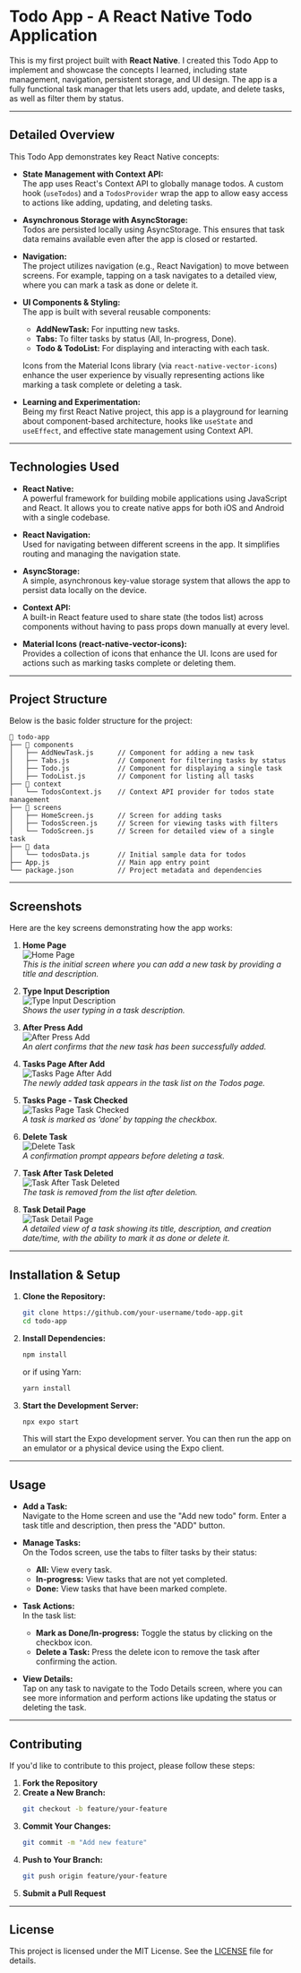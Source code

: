 # Todo App - A React Native Todo Application

This is my first project built with **React Native**. I created this Todo App to implement and showcase the concepts I learned, including state management, navigation, persistent storage, and UI design. The app is a fully functional task manager that lets users add, update, and delete tasks, as well as filter them by status.

---

## Detailed Overview

This Todo App demonstrates key React Native concepts:

- **State Management with Context API:**  
  The app uses React's Context API to globally manage todos. A custom hook (`useTodos`) and a `TodosProvider` wrap the app to allow easy access to actions like adding, updating, and deleting tasks.

- **Asynchronous Storage with AsyncStorage:**  
  Todos are persisted locally using AsyncStorage. This ensures that task data remains available even after the app is closed or restarted.

- **Navigation:**  
  The project utilizes navigation (e.g., React Navigation) to move between screens. For example, tapping on a task navigates to a detailed view, where you can mark a task as done or delete it.

- **UI Components & Styling:**  
  The app is built with several reusable components:
  - **AddNewTask:** For inputting new tasks.
  - **Tabs:** To filter tasks by status (All, In-progress, Done).
  - **Todo & TodoList:** For displaying and interacting with each task.
  
  Icons from the Material Icons library (via `react-native-vector-icons`) enhance the user experience by visually representing actions like marking a task complete or deleting a task.

- **Learning and Experimentation:**  
  Being my first React Native project, this app is a playground for learning about component-based architecture, hooks like `useState` and `useEffect`, and effective state management using Context API.

---

## Technologies Used

- **React Native:**  
  A powerful framework for building mobile applications using JavaScript and React. It allows you to create native apps for both iOS and Android with a single codebase.

- **React Navigation:**  
  Used for navigating between different screens in the app. It simplifies routing and managing the navigation state.

- **AsyncStorage:**  
  A simple, asynchronous key-value storage system that allows the app to persist data locally on the device.

- **Context API:**  
  A built-in React feature used to share state (the todos list) across components without having to pass props down manually at every level.

- **Material Icons (react-native-vector-icons):**  
  Provides a collection of icons that enhance the UI. Icons are used for actions such as marking tasks complete or deleting them.

---

## Project Structure

Below is the basic folder structure for the project:

```
📂 todo-app
├── 📂 components
│   ├── AddNewTask.js      // Component for adding a new task
│   ├── Tabs.js            // Component for filtering tasks by status
│   ├── Todo.js            // Component for displaying a single task
│   ├── TodoList.js        // Component for listing all tasks
├── 📂 context
│   └── TodosContext.js    // Context API provider for todos state management
├── 📂 screens
│   ├── HomeScreen.js      // Screen for adding tasks
│   ├── TodosScreen.js     // Screen for viewing tasks with filters
│   └── TodoScreen.js      // Screen for detailed view of a single task
├── 📂 data
│   └── todosData.js       // Initial sample data for todos
├── App.js                 // Main app entry point
└── package.json           // Project metadata and dependencies
```

---

## Screenshots

Here are the key screens demonstrating how the app works:

1. **Home Page**  
   ![Home Page](./screenshots/1-home-page.PNG)  
   *This is the initial screen where you can add a new task by providing a title and description.*

2. **Type Input Description**  
   ![Type Input Description](./screenshots/2-type-input-description.PNG)  
   *Shows the user typing in a task description.*

3. **After Press Add**  
   ![After Press Add](./screenshots/3-after-press-add.PNG)  
   *An alert confirms that the new task has been successfully added.*

4. **Tasks Page After Add**  
   ![Tasks Page After Add](./screenshots/4-tasks-page-after-add-فشسن.PNG)  
   *The newly added task appears in the task list on the Todos page.*

5. **Tasks Page - Task Checked**  
   ![Tasks Page Task Checked](./screenshots/5-tasks-page-task-checked.PNG)  
   *A task is marked as ‘done’ by tapping the checkbox.*

6. **Delete Task**  
   ![Delete Task](./screenshots/6-delete-task.PNG)  
   *A confirmation prompt appears before deleting a task.*

7. **Task After Task Deleted**  
   ![Task After Task Deleted](./screenshots/7-task-after-task-deleted.PNG)  
   *The task is removed from the list after deletion.*

8. **Task Detail Page**  
   ![Task Detail Page](./screenshots/8-task-detail-page.PNG)  
   *A detailed view of a task showing its title, description, and creation date/time, with the ability to mark it as done or delete it.*

---

## Installation & Setup

1. **Clone the Repository:**
   ```sh
   git clone https://github.com/your-username/todo-app.git
   cd todo-app
   ```

2. **Install Dependencies:**
   ```sh
   npm install
   ```
   or if using Yarn:
   ```sh
   yarn install
   ```

3. **Start the Development Server:**
   ```sh
   npx expo start
   ```
   This will start the Expo development server. You can then run the app on an emulator or a physical device using the Expo client.

---

## Usage

- **Add a Task:**  
  Navigate to the Home screen and use the "Add new todo" form. Enter a task title and description, then press the "ADD" button.

- **Manage Tasks:**  
  On the Todos screen, use the tabs to filter tasks by their status:
  - **All:** View every task.
  - **In-progress:** View tasks that are not yet completed.
  - **Done:** View tasks that have been marked complete.
  
- **Task Actions:**  
  In the task list:
  - **Mark as Done/In-progress:** Toggle the status by clicking on the checkbox icon.
  - **Delete a Task:** Press the delete icon to remove the task after confirming the action.

- **View Details:**  
  Tap on any task to navigate to the Todo Details screen, where you can see more information and perform actions like updating the status or deleting the task.

---

## Contributing

If you'd like to contribute to this project, please follow these steps:

1. **Fork the Repository**
2. **Create a New Branch:**
   ```sh
   git checkout -b feature/your-feature
   ```
3. **Commit Your Changes:**
   ```sh
   git commit -m "Add new feature"
   ```
4. **Push to Your Branch:**
   ```sh
   git push origin feature/your-feature
   ```
5. **Submit a Pull Request**

---

## License

This project is licensed under the MIT License. See the [LICENSE](LICENSE) file for details.
